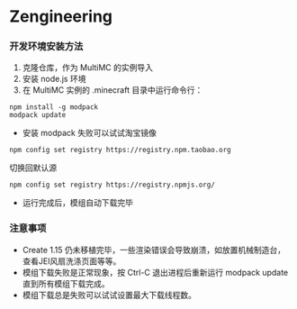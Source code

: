 # Zengineering

### 开发环境安装方法

1. 克隆仓库，作为 MultiMC 的实例导入
2. 安装 node.js 环境
3. 在 MultiMC 实例的 .minecraft 目录中运行命令行：

```
npm install -g modpack
modpack update
```

 - 安装 modpack 失败可以试试淘宝镜像

```
npm config set registry https://registry.npm.taobao.org
```

 切换回默认源

```
npm config set registry https://registry.npmjs.org/
```

 - 运行完成后，模组自动下载完毕

### 注意事项

 - Create 1.15 仍未移植完毕，一些渲染错误会导致崩溃，如放置机械制造台，查看JEI风扇洗涤页面等等。
 - 模组下载失败是正常现象，按 Ctrl-C 退出进程后重新运行 modpack update 直到所有模组下载完成。
 - 模组下载总是失败可以试试设置最大下载线程数。
